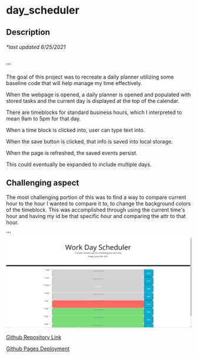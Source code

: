 # day_scheduler
## Description

###### *last updated 6/25/2021
'''

The goal of this project was to recreate a daily planner utilizing some baseline code that will help manage my time effectively.

When the webpage is opened, a daily planner is opened and populated with stored tasks and the current day is displayed at the top of the calendar.

There are timeblocks for standard business hours, which I interpreted to mean 9am to 5pm for that day.

When a time block is clicked into, user can type text into.

When the save button is clicked, that info is saved into local storage. 

When the page is refreshed, the saved events persist.

This could eventually be expanded to include multiple days.

## Challenging aspect

The most challenging portion of this was to find a way to compare current hour to the hour I wanted to compare it to, to change the background colors of the timeblock.  This was accomplished through using the current time's hour and having my id be that specific hour and comparing the attr to that hour. 

'''
![Demo of what the homework should look like](assets/images/Capture.PNG)

[Github Repository Link](https://github.com/roomsiejones/day_scheduler)

[Github Pages Deployment](https://roomsiejones.github.io/day_scheduler/)




